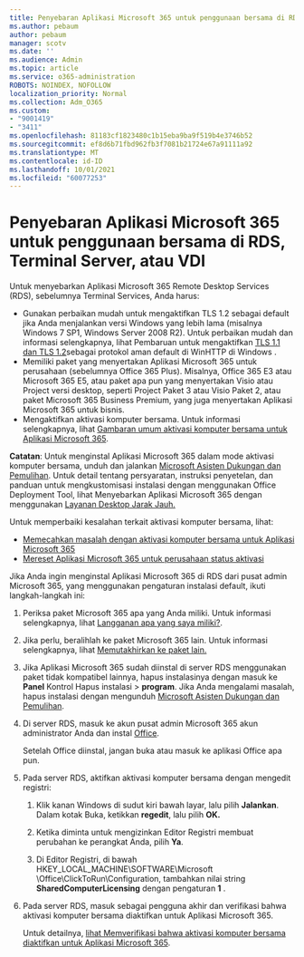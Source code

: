 ```yaml
---
title: Penyebaran Aplikasi Microsoft 365 untuk penggunaan bersama di RDS, Terminal Server, atau VDI
ms.author: pebaum
author: pebaum
manager: scotv
ms.date: ''
ms.audience: Admin
ms.topic: article
ms.service: o365-administration
ROBOTS: NOINDEX, NOFOLLOW
localization_priority: Normal
ms.collection: Adm_O365
ms.custom:
- "9001419"
- "3411"
ms.openlocfilehash: 81183cf1823480c1b15eba9ba9f519b4e3746b52
ms.sourcegitcommit: ef8d6b71fbd962fb3f7081b21724e67a91111a92
ms.translationtype: MT
ms.contentlocale: id-ID
ms.lasthandoff: 10/01/2021
ms.locfileid: "60077253"
---
```

# <a name="deploying-microsoft-365-apps-for-shared-use-on-rds-terminal-server-or-vdi"></a>Penyebaran Aplikasi Microsoft 365 untuk penggunaan bersama di RDS, Terminal Server, atau VDI

Untuk menyebarkan Aplikasi Microsoft 365 Remote Desktop Services (RDS), sebelumnya Terminal Services, Anda harus:

- Gunakan perbaikan mudah untuk mengaktifkan TLS 1.2 sebagai default jika Anda menjalankan versi Windows yang lebih lama (misalnya Windows 7 SP1, Windows Server 2008 R2). Untuk perbaikan mudah dan informasi selengkapnya, lihat Pembaruan untuk mengaktifkan [TLS 1.1 dan TLS 1.2](https://support.microsoft.com/en-us/topic/update-to-enable-tls-1-1-and-tls-1-2-as-default-secure-protocols-in-winhttp-in-windows-c4bd73d2-31d7-761e-0178-11268bb10392#bkmk_easy)sebagai protokol aman default di WinHTTP di Windows . 
- Memiliki paket yang menyertakan Aplikasi Microsoft 365 untuk perusahaan (sebelumnya Office 365 Plus). Misalnya, Office 365 E3 atau Microsoft 365 E5, atau paket apa pun yang menyertakan Visio atau Project versi desktop, seperti Project Paket 3 atau Visio Paket 2, atau paket Microsoft 365 Business Premium, yang juga menyertakan Aplikasi Microsoft 365 untuk bisnis.
- Mengaktifkan aktivasi komputer bersama. Untuk informasi selengkapnya, lihat [Gambaran umum aktivasi komputer bersama untuk Aplikasi Microsoft 365](https://docs.microsoft.com/deployoffice/overview-shared-computer-activation).

**Catatan**: Untuk menginstal Aplikasi Microsoft 365 dalam mode aktivasi komputer bersama, unduh dan jalankan [Microsoft Asisten Dukungan dan Pemulihan](https://aka.ms/SaRA_OfficeSCA_M365Portal). Untuk detail tentang persyaratan, instruksi penyetelan, dan panduan untuk mengkustomisasi instalasi dengan menggunakan Office Deployment Tool, lihat Menyebarkan Aplikasi Microsoft 365 dengan menggunakan [Layanan Desktop Jarak Jauh.](https://docs.microsoft.com/deployoffice/deploy-microsoft-365-apps-remote-desktop-services)

Untuk memperbaiki kesalahan terkait aktivasi komputer bersama, lihat:

- [Memecahkan masalah dengan aktivasi komputer bersama untuk Aplikasi Microsoft 365](https://docs.microsoft.com/deployoffice/troubleshoot-shared-computer-activation)
- [Mereset Aplikasi Microsoft 365 untuk perusahaan status aktivasi](https://docs.microsoft.com/office/troubleshoot/activation/reset-office-365-proplus-activation-state)

Jika Anda ingin menginstal Aplikasi Microsoft 365 di RDS dari pusat admin Microsoft 365, yang menggunakan pengaturan instalasi default, ikuti langkah-langkah ini:

1. Periksa paket Microsoft 365 apa yang Anda miliki. Untuk informasi selengkapnya, lihat [Langganan apa yang saya miliki?](https://docs.microsoft.com/microsoft-365/admin/admin-overview/what-subscription-do-i-have).

1. Jika perlu, beralihlah ke paket Microsoft 365 lain. Untuk informasi selengkapnya, lihat [Memutakhirkan ke paket lain.](https://docs.microsoft.com/microsoft-365/commerce/subscriptions/upgrade-to-different-plan)

1. Jika Aplikasi Microsoft 365 sudah diinstal di server RDS menggunakan paket tidak kompatibel lainnya, hapus instalasinya dengan masuk ke **Panel** Kontrol Hapus instalasi  >  **program**. Jika Anda mengalami masalah, hapus instalasi dengan mengunduh [Microsoft Asisten Dukungan dan Pemulihan](https://aka.ms/SARA-OfficeUninstall-Alchemy).

1. Di server RDS, masuk ke akun pusat admin Microsoft 365 akun administrator Anda dan instal [Office](https://portal.office.com/OLS/MySoftware.aspx).

   Setelah Office diinstal, jangan buka atau masuk ke aplikasi Office apa pun.

1. Pada server RDS, aktifkan aktivasi komputer bersama dengan mengedit registri:

   1. Klik kanan Windows di sudut kiri bawah layar, lalu pilih **Jalankan**. Dalam kotak Buka, ketikkan **regedit**, lalu pilih **OK.**

   1. Ketika diminta untuk mengizinkan Editor Registri membuat perubahan ke perangkat Anda, pilih **Ya**.

   1. Di Editor Registri, di bawah HKEY_LOCAL_MACHINE\SOFTWARE\Microsoft \Office\ClickToRun\Configuration, tambahkan nilai string **SharedComputerLicensing** dengan pengaturan **1** .

1. Pada server RDS, masuk sebagai pengguna akhir dan verifikasi bahwa aktivasi komputer bersama diaktifkan untuk Aplikasi Microsoft 365. 

   Untuk detailnya, [lihat Memverifikasi bahwa aktivasi komputer bersama diaktifkan untuk Aplikasi Microsoft 365](https://docs.microsoft.com/deployoffice/troubleshoot-shared-computer-activation#verify-that-shared-computer-activation-is-enabled-for-microsoft-365-apps).